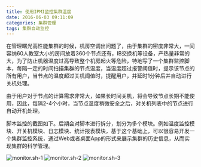 ```yaml
---
title: 使用IPMI监控集群温度
date: 2016-06-03 09:11:09
categories: 集群管理
tags: 集群自动监控
---
```


在管理曙光高性能集群的时候，机房空调出问题了，由于集群的密度非常大，一间容纳60人教室大小的房间放着360个节点还有，IB交换机等设备，产热量非常的大，为了防止机器温度过高导致整个机房起火等危险，特地写了一个集群监控脚本，每隔一定的时间扫描集群的节点温度，当温度超过报警阈值时，提示该节点的所有用户，当节点的温度超过关机阈值时，提醒用户，并延时1分钟后并自动进行关机处理。

<!-- more -->
由于用户对于节点的计算需求非常大，如果长时间关机，将会导致节点长期不能使用，因此，每隔2-4个小时，当节点温度稍微安全之后，对关机列表中的节点进行自动开机处理。

脚本监控的截图如下。后期会对脚本进行拆分，划分为多个模块。例如温度监控模块、开关机模块、日志模块、统计报表模块，基于这个基础上，可以很容易开发一个集群监控系统，通过Web或者桌面App的形式来展示集群的历史信息，从而实现集群的科学管理。

![monitor.sh-1](http://7xsnoh.com1.z0.glb.clouddn.com/monitor.sh-1.png)
![monitor.sh-2](http://7xsnoh.com1.z0.glb.clouddn.com/monitor.sh-2.png)
![monitor.sh-3](http://7xsnoh.com1.z0.glb.clouddn.com/monitor.sh-3.png)

